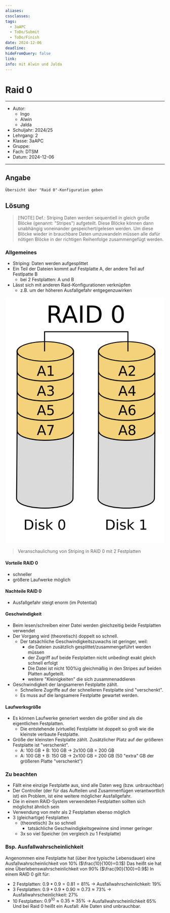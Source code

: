 ```yaml
---
aliases: 
cssclasses: 
tags:
  - 3aAPC
  - ToDo/Submit
  - ToDo/Finish
date: 2024-12-06
deadline: 
hideFromQuery: false
link: 
info: mit Alwin und Jalda
---
```


# Raid 0
---
- Autor: 
	- Ingo
	- Alwin
	- Jalda
- Schuljahr: 2024/25
- Lehrgang: 2
- Klasse: 3aAPC
- Gruppe: 
- Fach: DTSM
- Datum: 2024-12-06
---
## Angabe

```
Übersicht über "Raid 0"-Konfiguration geben
```
## Lösung

> [!NOTE] Def.: Striping
> Daten werden sequentiell in gleich große Blöcke (genannt: "Stripes") aufgeteilt.
> Diese Blöcke können dann unabhängig voneinander gespeichert/gelesen werden.
> Um diese Blöcke wieder in brauchbare Daten umzuwandeln müssen alle dafür nötigen Blöcke in der richtigen Reihenfolge zusammengefügt werden.
### Allgemeines
- Striping: Daten werden aufgesplittet
- Ein Teil der Dateien kommt auf Festplatte A, der andere Teil auf Festlpatte B 
	- bei 2 Festplatten: A und B
- Lässt sich mit anderen Raid-Konfigurationen verknüpfen
	- z.B. um der höheren Ausfallgefahr entgegenzuwirken

![](attachment/f5b51187635bcde99be6260ea0238fac.png)
> Veranschaulichung von Striping in RAID 0 mit 2 Festplatten
#### Vorteile RAID 0
- schneller
- größere Laufwerke möglich
#### Nachteile RAID 0
- Ausfallgefahr steigt enorm (im Potential)
#### Geschwindigkeit
- Beim lesen/schreiben einer Datei werden gleichzeitig beide Festplatten verwendet 
- Der Vorgang wird (theoretisch) doppelt so schnell.
	- Der tatsächliche Geschwindigkeitszuwachs ist geringer, weil:
		- die Dateien zusätzlich gesplittet/zusammengeführt werden müssen
		- der Zugriff auf beide Festplatten nicht unbedingt exakt gleich schnell erfolgt
		- Die Datei ist nicht 100%ig gleichmäßig in den Stripes auf beiden Platten aufgeteilt.
		- weitere "Kleinigkeiten" die sich zusammenaddieren
- Geschwindigkeit der langsameren Festplatte zählt. 
	- Schnellere Zugriffe auf der schnelleren Festplatte sind "verschenkt".
	- Es muss auf die langsamere Festplatte gewartet werden.
#### Laufwerksgröße
- Es können Laufwerke generiert werden die größer sind als die eigentlichen Festplatten.
	- Die entstehende (virtuelle) Festplatte ist doppelt so groß wie die kleinste verbaute Festplatte.
- Größe der kleinsten Festplatte zählt. Zusätzlicher Platz auf der größeren Festplatte ist "verschenkt".
	- A: 100 GB + B: 100 GB -> 2x100 GB  = 200 GB
	- A: 100 GB + B: 150 GB -> 2x100 GB = 200 GB (50 "extra" GB der größeren Platte "verschenkt")
### Zu beachten
- Fällt eine einzige Festplatte aus, sind alle Daten weg (bzw. unbrauchbar)
- Der Controller (der für das Aufteilen und Zusammenfügen verantwortlich ist) ein Problem, ist eine weitere möglicher Ausfallgefahr.
- Die in einem RAID-System verwendeten Festplatten sollten sich möglichst ähnlich sein
- Verwendung von mehr als 2 Festplatten ebenso möglich
- 3 (gleichartige) Festplatten
	- (theoretisch) 3x so schnell
		- tatsächliche Geschwindigkeitsgewinne sind immer geringer
	- 3x so viel Speicher (im vergleich zu 1 Festplatte)
### Bsp. Ausfallwahrscheinlichkeit
Angenommen eine Festplatte hat (über ihre typische Lebensdauer) eine Ausfallwahrscheinlichkeit von 10% ($\frac{10}{100}=0.1$)
Das heißt sie hat eine Überlebenswahrscheinlichkeit von 90% ($\frac{90}{100}=0.9$)
In einem RAID 0 gilt für:
- 2 Festplatten: $0.9*0.9=0.81=81\%$ -> Ausfallwahrscheinlichkeit: 19%
- 3 Festplatten: $0.9*0.9*0.90 \approx 0.73 \approx 73\%$ -> Ausfallwahrscheinlichkeit: 27%
- 10 Festplatten: $0.9^{10} \approx 0.35 \approx 35\%$ -> Ausfallwahrscheinlichkeit 65%
Und bei Raid 0 heißt ein Ausfall: Alle Daten sind unbrauchbar.

